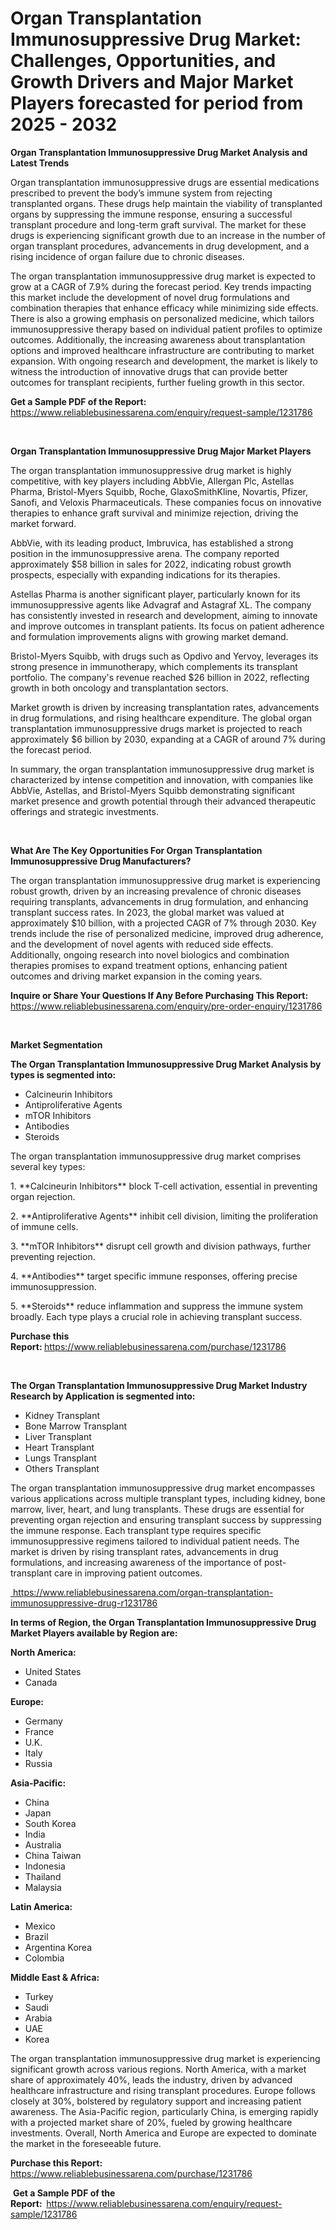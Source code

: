 <p><h1>Organ Transplantation Immunosuppressive Drug Market: Challenges, Opportunities, and Growth Drivers and Major Market Players forecasted for period from 2025 - 2032</h1></p><p><strong>Organ Transplantation Immunosuppressive Drug Market Analysis and Latest Trends</strong></p>
<p><p>Organ transplantation immunosuppressive drugs are essential medications prescribed to prevent the body’s immune system from rejecting transplanted organs. These drugs help maintain the viability of transplanted organs by suppressing the immune response, ensuring a successful transplant procedure and long-term graft survival. The market for these drugs is experiencing significant growth due to an increase in the number of organ transplant procedures, advancements in drug development, and a rising incidence of organ failure due to chronic diseases.</p><p>The organ transplantation immunosuppressive drug market is expected to grow at a CAGR of 7.9% during the forecast period. Key trends impacting this market include the development of novel drug formulations and combination therapies that enhance efficacy while minimizing side effects. There is also a growing emphasis on personalized medicine, which tailors immunosuppressive therapy based on individual patient profiles to optimize outcomes. Additionally, the increasing awareness about transplantation options and improved healthcare infrastructure are contributing to market expansion. With ongoing research and development, the market is likely to witness the introduction of innovative drugs that can provide better outcomes for transplant recipients, further fueling growth in this sector.</p></p>
<p><strong>Get a Sample PDF of the Report:&nbsp;</strong> <a href="https://www.reliablebusinessarena.com/enquiry/request-sample/1231786?utm_campaign=3270&utm_medium=2&utm_source=Github&utm_content=ia&utm_term=13042025&utm_id=organ-transplantation-immunosuppressive-drug">https://www.reliablebusinessarena.com/enquiry/request-sample/1231786</a></p>
<p>&nbsp;</p>
<p><strong>Organ Transplantation Immunosuppressive Drug Major Market Players</strong></p>
<p><p>The organ transplantation immunosuppressive drug market is highly competitive, with key players including AbbVie, Allergan Plc, Astellas Pharma, Bristol-Myers Squibb, Roche, GlaxoSmithKline, Novartis, Pfizer, Sanofi, and Veloxis Pharmaceuticals. These companies focus on innovative therapies to enhance graft survival and minimize rejection, driving the market forward.</p><p>AbbVie, with its leading product, Imbruvica, has established a strong position in the immunosuppressive arena. The company reported approximately $58 billion in sales for 2022, indicating robust growth prospects, especially with expanding indications for its therapies.</p><p>Astellas Pharma is another significant player, particularly known for its immunosuppressive agents like Advagraf and Astagraf XL. The company has consistently invested in research and development, aiming to innovate and improve outcomes in transplant patients. Its focus on patient adherence and formulation improvements aligns with growing market demand.</p><p>Bristol-Myers Squibb, with drugs such as Opdivo and Yervoy, leverages its strong presence in immunotherapy, which complements its transplant portfolio. The company's revenue reached $26 billion in 2022, reflecting growth in both oncology and transplantation sectors.</p><p>Market growth is driven by increasing transplantation rates, advancements in drug formulations, and rising healthcare expenditure. The global organ transplantation immunosuppressive drugs market is projected to reach approximately $6 billion by 2030, expanding at a CAGR of around 7% during the forecast period.</p><p>In summary, the organ transplantation immunosuppressive drug market is characterized by intense competition and innovation, with companies like AbbVie, Astellas, and Bristol-Myers Squibb demonstrating significant market presence and growth potential through their advanced therapeutic offerings and strategic investments.</p></p>
<p>&nbsp;</p>
<p><strong>What Are The Key Opportunities For Organ Transplantation Immunosuppressive Drug Manufacturers?</strong></p>
<p><p>The organ transplantation immunosuppressive drug market is experiencing robust growth, driven by an increasing prevalence of chronic diseases requiring transplants, advancements in drug formulation, and enhancing transplant success rates. In 2023, the global market was valued at approximately $10 billion, with a projected CAGR of 7% through 2030. Key trends include the rise of personalized medicine, improved drug adherence, and the development of novel agents with reduced side effects. Additionally, ongoing research into novel biologics and combination therapies promises to expand treatment options, enhancing patient outcomes and driving market expansion in the coming years.</p></p>
<p><strong>Inquire or Share Your Questions If Any Before Purchasing This Report:</strong> <a href="https://www.reliablebusinessarena.com/enquiry/pre-order-enquiry/1231786?utm_campaign=3270&utm_medium=2&utm_source=Github&utm_content=ia&utm_term=13042025&utm_id=organ-transplantation-immunosuppressive-drug">https://www.reliablebusinessarena.com/enquiry/pre-order-enquiry/1231786</a></p>
<p>&nbsp;</p>
<p><strong>Market Segmentation</strong></p>
<p><strong>The Organ Transplantation Immunosuppressive Drug Market Analysis by types is segmented into:</strong></p>
<p><ul><li>Calcineurin Inhibitors</li><li>Antiproliferative Agents</li><li>mTOR Inhibitors</li><li>Antibodies</li><li>Steroids</li></ul></p>
<p><p>The organ transplantation immunosuppressive drug market comprises several key types: </p><p>1. **Calcineurin Inhibitors** block T-cell activation, essential in preventing organ rejection.</p><p>2. **Antiproliferative Agents** inhibit cell division, limiting the proliferation of immune cells. </p><p>3. **mTOR Inhibitors** disrupt cell growth and division pathways, further preventing rejection. </p><p>4. **Antibodies** target specific immune responses, offering precise immunosuppression. </p><p>5. **Steroids** reduce inflammation and suppress the immune system broadly. Each type plays a crucial role in achieving transplant success.</p></p>
<p><strong>Purchase this Report:&nbsp;</strong><a href="https://www.reliablebusinessarena.com/purchase/1231786?utm_campaign=3270&utm_medium=2&utm_source=Github&utm_content=ia&utm_term=13042025&utm_id=organ-transplantation-immunosuppressive-drug">https://www.reliablebusinessarena.com/purchase/1231786</a></p>
<p>&nbsp;</p>
<p><strong>The Organ Transplantation Immunosuppressive Drug Market Industry Research by Application is segmented into:</strong></p>
<p><ul><li>Kidney Transplant</li><li>Bone Marrow Transplant</li><li>Liver Transplant</li><li>Heart Transplant</li><li>Lungs Transplant</li><li>Others Transplant</li></ul></p>
<p><p>The organ transplantation immunosuppressive drug market encompasses various applications across multiple transplant types, including kidney, bone marrow, liver, heart, and lung transplants. These drugs are essential for preventing organ rejection and ensuring transplant success by suppressing the immune response. Each transplant type requires specific immunosuppressive regimens tailored to individual patient needs. The market is driven by rising transplant rates, advancements in drug formulations, and increasing awareness of the importance of post-transplant care in improving patient outcomes.</p></p>
<p><a href="https://www.reliablebusinessarena.com/organ-transplantation-immunosuppressive-drug-r1231786?utm_campaign=3270&utm_medium=2&utm_source=Github&utm_content=ia&utm_term=13042025&utm_id=organ-transplantation-immunosuppressive-drug">&nbsp;https://www.reliablebusinessarena.com/organ-transplantation-immunosuppressive-drug-r1231786</a></p>
<p><strong>In terms of Region, the Organ Transplantation Immunosuppressive Drug Market Players available by Region are:</strong></p>
<p>
    <p> <strong> North America: </strong>
        <ul>
            <li>United States</li>
            <li>Canada</li>
        </ul>
        </p> 
    <p> <strong> Europe: </strong>
        <ul>
            <li>Germany</li>
            <li>France</li>
            <li>U.K.</li>
            <li>Italy</li>
            <li>Russia</li>
        </ul>
        </p> 
    <p> <strong> Asia-Pacific: </strong>
        <ul>
            <li>China</li>
            <li>Japan</li>
            <li>South Korea</li>
            <li>India</li>
            <li>Australia</li>
            <li>China Taiwan</li>
            <li>Indonesia</li>
            <li>Thailand</li>
            <li>Malaysia</li>
        </ul>
        </p> 
    <p> <strong> Latin America: </strong>
        <ul>
            <li>Mexico</li>
            <li>Brazil</li>
            <li>Argentina Korea</li>
            <li>Colombia</li>
        </ul>
        </p> 
    <p> <strong> Middle East & Africa: </strong>
        <ul>
            <li>Turkey</li>
            <li>Saudi</li>
            <li>Arabia</li>
            <li>UAE</li>
            <li>Korea</li>
        </ul>
    </p>
    </p>
<p><p>The organ transplantation immunosuppressive drug market is experiencing significant growth across various regions. North America, with a market share of approximately 40%, leads the industry, driven by advanced healthcare infrastructure and rising transplant procedures. Europe follows closely at 30%, bolstered by regulatory support and increasing patient awareness. The Asia-Pacific region, particularly China, is emerging rapidly with a projected market share of 20%, fueled by growing healthcare investments. Overall, North America and Europe are expected to dominate the market in the foreseeable future.</p></p>
<p><strong>Purchase this Report: </strong><a href="https://www.reliablebusinessarena.com/purchase/1231786?utm_campaign=3270&utm_medium=2&utm_source=Github&utm_content=ia&utm_term=13042025&utm_id=organ-transplantation-immunosuppressive-drug">https://www.reliablebusinessarena.com/purchase/1231786</a></p>
<p>&nbsp;<strong>Get a Sample PDF of the Report:&nbsp;&nbsp;</strong><a href="https://www.reliablebusinessarena.com/enquiry/request-sample/1231786?utm_campaign=3270&utm_medium=2&utm_source=Github&utm_content=ia&utm_term=13042025&utm_id=organ-transplantation-immunosuppressive-drug">https://www.reliablebusinessarena.com/enquiry/request-sample/1231786</a></p>
<p><strong></strong></p>
<p><p></p><p></p><p></p></p>